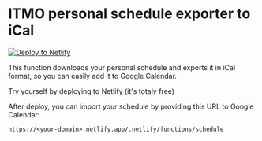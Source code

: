 # ITMO personal schedule exporter to iCal

[![Deploy to Netlify](https://www.netlify.com/img/deploy/button.svg)](https://app.netlify.com/start/deploy?repository=https://github.com/maksimkurb/itmo-ical-schedule#USERNAME=123456&PASSWORD=s3cr3t)

This function downloads your personal schedule and exports it in iCal format, so you can easily add it to Google Calendar.

Try yourself by deploying to Netlify (it's totaly free)

After deploy, you can import your schedule by providing this URL to Google Calendar:
```
https://<your-domain>.netlify.app/.netlify/functions/schedule
```